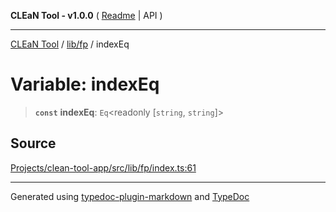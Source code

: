 **CLEaN Tool - v1.0.0** ( [Readme](../../../README.md) \| API )

***

[CLEaN Tool](../../../modules.md) / [lib/fp](../README.md) / indexEq

# Variable: indexEq

> **`const`** **indexEq**: `Eq`\<readonly [`string`, `string`]\>

## Source

[Projects/clean-tool-app/src/lib/fp/index.ts:61](https://github.com/yuckyh/clean-tool-app/)

***

Generated using [typedoc-plugin-markdown](https://www.npmjs.com/package/typedoc-plugin-markdown) and [TypeDoc](https://typedoc.org/)
